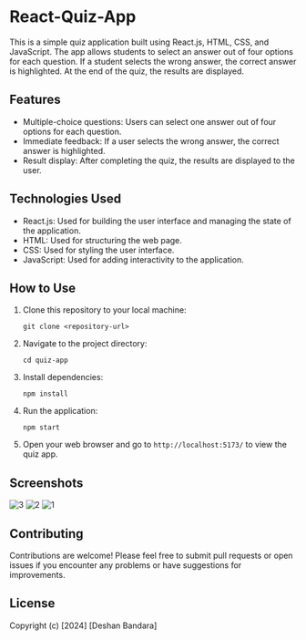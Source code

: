 # React-Quiz-App

This is a simple quiz application built using React.js, HTML, CSS, and JavaScript. The app allows students to select an answer out of four options for each question. If a student selects the wrong answer, the correct answer is highlighted. At the end of the quiz, the results are displayed.

## Features

- Multiple-choice questions: Users can select one answer out of four options for each question.
- Immediate feedback: If a user selects the wrong answer, the correct answer is highlighted.
- Result display: After completing the quiz, the results are displayed to the user.

## Technologies Used

- React.js: Used for building the user interface and managing the state of the application.
- HTML: Used for structuring the web page.
- CSS: Used for styling the user interface.
- JavaScript: Used for adding interactivity to the application.

## How to Use

1. Clone this repository to your local machine:

    ```
    git clone <repository-url>
    ```

2. Navigate to the project directory:

    ```
    cd quiz-app
    ```

3. Install dependencies:

    ```
    npm install
    ```

4. Run the application:

    ```
    npm start
    ```

5. Open your web browser and go to `http://localhost:5173/` to view the quiz app.

## Screenshots

![3](https://github.com/DeshanBandara/React-Quiz-App/assets/126126025/fdd1cf42-c944-487a-9865-206b10ba3835)
![2](https://github.com/DeshanBandara/React-Quiz-App/assets/126126025/09f19f95-fe1b-41de-90a7-8f0eaf3bab95)
![1](https://github.com/DeshanBandara/React-Quiz-App/assets/126126025/1b993e5b-f645-412f-ba55-b38a4f7606b6)

## Contributing

Contributions are welcome! Please feel free to submit pull requests or open issues if you encounter any problems or have suggestions for improvements.

## License

Copyright (c) [2024] [Deshan Bandara]

